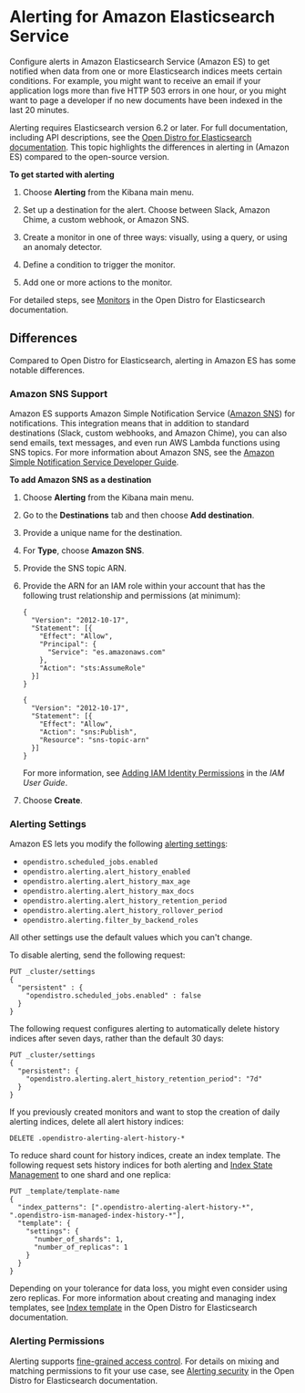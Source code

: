 # Alerting for Amazon Elasticsearch Service<a name="alerting"></a>

Configure alerts in Amazon Elasticsearch Service \(Amazon ES\) to get notified when data from one or more Elasticsearch indices meets certain conditions\. For example, you might want to receive an email if your application logs more than five HTTP 503 errors in one hour, or you might want to page a developer if no new documents have been indexed in the last 20 minutes\. 

Alerting requires Elasticsearch version 6\.2 or later\. For full documentation, including API descriptions, see the [Open Distro for Elasticsearch documentation](https://opendistro.github.io/for-elasticsearch-docs/docs/alerting/)\. This topic highlights the differences in alerting in \(Amazon ES\) compared to the open\-source version\.

**To get started with alerting**

1. Choose **Alerting** from the Kibana main menu\.

1. Set up a destination for the alert\. Choose between Slack, Amazon Chime, a custom webhook, or Amazon SNS\.

1. Create a monitor in one of three ways: visually, using a query, or using an anomaly detector\.

1. Define a condition to trigger the monitor\.

1. Add one or more actions to the monitor\.

For detailed steps, see [Monitors](https://opendistro.github.io/for-elasticsearch-docs/docs/alerting/monitors/) in the Open Distro for Elasticsearch documentation\.

## Differences<a name="alerting-diff"></a>

Compared to Open Distro for Elasticsearch, alerting in Amazon ES has some notable differences\.

### Amazon SNS Support<a name="alerting-diff-sns"></a>

Amazon ES supports Amazon Simple Notification Service \([Amazon SNS](https://aws.amazon.com/sns/)\) for notifications\. This integration means that in addition to standard destinations \(Slack, custom webhooks, and Amazon Chime\), you can also send emails, text messages, and even run AWS Lambda functions using SNS topics\. For more information about Amazon SNS, see the [Amazon Simple Notification Service Developer Guide](https://docs.aws.amazon.com/sns/latest/dg/)\.

**To add Amazon SNS as a destination**

1. Choose **Alerting** from the Kibana main menu\.

1. Go to the **Destinations** tab and then choose **Add destination**\.

1. Provide a unique name for the destination\.

1. For **Type**, choose **Amazon SNS**\.

1. Provide the SNS topic ARN\.

1. Provide the ARN for an IAM role within your account that has the following trust relationship and permissions \(at minimum\):

   ```
   {
     "Version": "2012-10-17",
     "Statement": [{
       "Effect": "Allow",
       "Principal": {
         "Service": "es.amazonaws.com"
       },
       "Action": "sts:AssumeRole"
     }]
   }
   ```

   ```
   {
     "Version": "2012-10-17",
     "Statement": [{
       "Effect": "Allow",
       "Action": "sns:Publish",
       "Resource": "sns-topic-arn"
     }]
   }
   ```

   For more information, see [Adding IAM Identity Permissions](https://docs.aws.amazon.com/IAM/latest/UserGuide/access_policies_manage-attach-detach.html#add-policies-console) in the *IAM User Guide*\.

1. Choose **Create**\.

### Alerting Settings<a name="alerting-diff-settings"></a>

Amazon ES lets you modify the following [alerting settings](https://opendistro.github.io/for-elasticsearch-docs/docs/alerting/settings/#alerting-settings):
+ `opendistro.scheduled_jobs.enabled`
+ `opendistro.alerting.alert_history_enabled`
+ `opendistro.alerting.alert_history_max_age`
+ `opendistro.alerting.alert_history_max_docs`
+ `opendistro.alerting.alert_history_retention_period`
+ `opendistro.alerting.alert_history_rollover_period`
+ `opendistro.alerting.filter_by_backend_roles`

All other settings use the default values which you can't change\.

To disable alerting, send the following request:

```
PUT _cluster/settings
{
  "persistent" : {
    "opendistro.scheduled_jobs.enabled" : false
  }
}
```

The following request configures alerting to automatically delete history indices after seven days, rather than the default 30 days:

```
PUT _cluster/settings
{
  "persistent": {
    "opendistro.alerting.alert_history_retention_period": "7d"
  }
}
```

If you previously created monitors and want to stop the creation of daily alerting indices, delete all alert history indices:

```
DELETE .opendistro-alerting-alert-history-*
```

To reduce shard count for history indices, create an index template\. The following request sets history indices for both alerting and [Index State Management](ism.md) to one shard and one replica:

```
PUT _template/template-name
{
  "index_patterns": [".opendistro-alerting-alert-history-*", ".opendistro-ism-managed-index-history-*"],
  "template": {
    "settings": {
      "number_of_shards": 1,
      "number_of_replicas": 1
    }
  }
}
```

Depending on your tolerance for data loss, you might even consider using zero replicas\. For more information about creating and managing index templates, see [Index template](https://opendistro.github.io/for-elasticsearch-docs/docs/elasticsearch/index-templates/) in the Open Distro for Elasticsearch documentation\. 

### Alerting Permissions<a name="alerting-diff-perms"></a>

Alerting supports [fine\-grained access control](fgac.md)\. For details on mixing and matching permissions to fit your use case, see [Alerting security](https://opendistro.github.io/for-elasticsearch-docs/docs/alerting/security/) in the Open Distro for Elasticsearch documentation\.